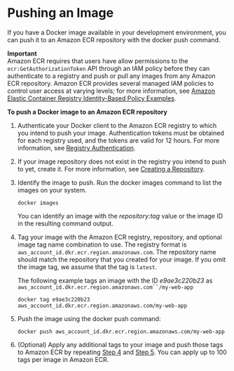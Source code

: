 # Pushing an Image<a name="docker-push-ecr-image"></a>

If you have a Docker image available in your development environment, you can push it to an Amazon ECR repository with the docker push command\.

**Important**  
Amazon ECR requires that users have allow permissions to the `ecr:GetAuthorizationToken` API through an IAM policy before they can authenticate to a registry and push or pull any images from any Amazon ECR repository\. Amazon ECR provides several managed IAM policies to control user access at varying levels; for more information, see [Amazon Elastic Container Registry Identity\-Based Policy Examples](security_iam_id-based-policy-examples.md)\.

**To push a Docker image to an Amazon ECR repository**

1. Authenticate your Docker client to the Amazon ECR registry to which you intend to push your image\. Authentication tokens must be obtained for each registry used, and the tokens are valid for 12 hours\. For more information, see [Registry Authentication](registries.md#registry_auth)\.

1. If your image repository does not exist in the registry you intend to push to yet, create it\. For more information, see [Creating a Repository](repository-create.md)\.

1. Identify the image to push\. Run the docker images command to list the images on your system\.

   ```
   docker images
   ```

   You can identify an image with the *repository:tag* value or the image ID in the resulting command output\.

1. <a name="image-tag-step"></a>Tag your image with the Amazon ECR registry, repository, and optional image tag name combination to use\. The registry format is `aws_account_id.dkr.ecr.region.amazonaws.com`\. The repository name should match the repository that you created for your image\. If you omit the image tag, we assume that the tag is `latest`\.

   The following example tags an image with the ID *e9ae3c220b23* as `aws_account_id.dkr.ecr.region.amazonaws.com``/my-web-app`

   ```
   docker tag e9ae3c220b23 aws_account_id.dkr.ecr.region.amazonaws.com/my-web-app
   ```

1. <a name="image-push-step"></a>Push the image using the docker push command:

   ```
   docker push aws_account_id.dkr.ecr.region.amazonaws.com/my-web-app
   ```

1. \(Optional\) Apply any additional tags to your image and push those tags to Amazon ECR by repeating [Step 4](#image-tag-step) and [Step 5](#image-push-step)\. You can apply up to 100 tags per image in Amazon ECR\.
